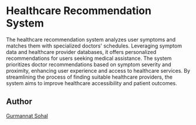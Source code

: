 # Healthcare Recommendation System

The healthcare recommendation system analyzes user symptoms and matches them with specialized doctors' schedules. Leveraging symptom data and healthcare provider databases, it offers personalized recommendations for users seeking medical assistance. The system prioritizes doctor recommendations based on symptom severity and proximity, enhancing user experience and access to healthcare services. By streamlining the process of finding suitable healthcare providers, the system aims to improve healthcare accessibility and patient outcomes.

## Author

[Gurmannat Sohal](https://github.com/itsgurmannatsohal)
